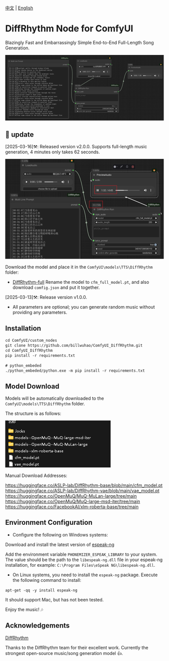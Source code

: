 [中文](README.md) | [English](README-en.md) 

# DiffRhythm Node for ComfyUI

Blazingly Fast and Embarrassingly Simple End-to-End Full-Length Song Generation.

![](https://github.com/billwuhao/ComfyUI_DiffRhythm/blob/master/images/2025-03-12_23-49-32.png)

## 📣 update

[2025-03-16]⚒️: Released version v2.0.0. Supports full-length music generation, 4 minutes only takes 62 seconds.

![](https://github.com/billwuhao/ComfyUI_DiffRhythm/blob/master/images/2025-03-16_03-53-48.png)

Download the model and place it in the `ComfyUI\models\TTS\DiffRhythm` folder:

- [DiffRhythm-full](https://huggingface.co/ASLP-lab/DiffRhythm-full)  Rename the model to `cfm_full_model.pt`, and also download `comfig.json` and put it together.

[2025-03-13]⚒️: Release version v1.0.0.

- All parameters are optional; you can generate random music without providing any parameters.

## Installation

```
cd ComfyUI/custom_nodes
git clone https://github.com/billwuhao/ComfyUI_DiffRhythm.git
cd ComfyUI_DiffRhythm
pip install -r requirements.txt

# python_embeded
./python_embeded/python.exe -m pip install -r requirements.txt
```

## Model Download

Models will be automatically downloaded to the `ComfyUI\models\TTS\DiffRhythm` folder.

The structure is as follows:

![](https://github.com/billwuhao/ComfyUI_DiffRhythm/blob/master/images/2025-03-13_00-08-51.png)

Manual Download Addresses:

https://huggingface.co/ASLP-lab/DiffRhythm-base/blob/main/cfm_model.pt  
https://huggingface.co/ASLP-lab/DiffRhythm-vae/blob/main/vae_model.pt  
https://huggingface.co/OpenMuQ/MuQ-MuLan-large/tree/main  
https://huggingface.co/OpenMuQ/MuQ-large-msd-iter/tree/main  
https://huggingface.co/FacebookAI/xlm-roberta-base/tree/main

## Environment Configuration

- Configure the following on Windows systems:

Download and install the latest version of [espeak-ng](https://github.com/espeak-ng/espeak-ng/releases/tag/1.52.0)

Add the environment variable `PHONEMIZER_ESPEAK_LIBRARY` to your system. The value should be the path to the `libespeak-ng.dll` file in your espeak-ng installation, for example: `C:\Program Files\eSpeak NG\libespeak-ng.dll`.

- On Linux systems, you need to install the `espeak-ng` package. Execute the following command to install:

`apt-get -qq -y install espeak-ng`

It should support Mac, but has not been tested.

Enjoy the music! 🎶

## Acknowledgements

[DiffRhythm](https://github.com/ASLP-lab/DiffRhythm)

Thanks to the DiffRhythm team for their excellent work. Currently the strongest open-source music/song generation model 👍.

